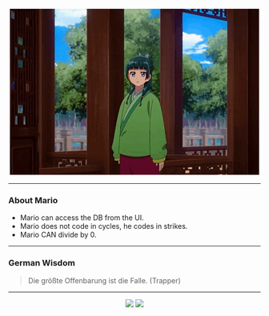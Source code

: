 <p align="center">
  <img src="assets/maomao.gif" />
</p>

---

### About Mario
- Mario can access the DB from the UI.
- Mario does not code in cycles, he codes in strikes.
- Mario CAN divide by 0.

---

### German Wisdom
> Die größte Offenbarung ist die Falle. (Trapper)

---

<p align="center">
  <a>
    <img height="180em" src="https://github-readme-stats-eight-theta.vercel.app/api?username=Torfkopp&show_icons=true&theme=dark&include_all_commits=true&count_private=true"/>
  </a>
  <a href="https://github.com/Torfkopp?tab=repositories">
    <img height="180em" src="https://github-readme-stats-eight-theta.vercel.app/api/top-langs/?username=torfkopp&layout=compact&theme=dark&langs_count=8&hide=java"/>
  </a>
</p>
